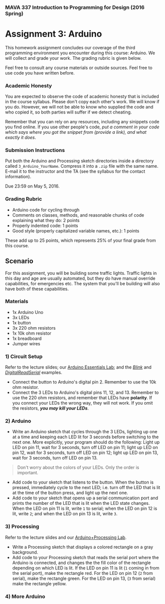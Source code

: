 ### MAVA 337 Introduction to Programming for Design  (2016 Spring)

# Assignment 3: Arduino

This homework assignment concludes our coverage of the third programming environment you encounter during this course: Arduino. We will collect and grade your work. The grading rubric is given below.

Feel free to consult any course materials or outside sources. Feel free to use code you have written before.

### Academic Honesty

You are expected to observe the code of academic honesty that is included in the course syllabus. Please don't copy each other's work. We will know if you do. However, we will not be able to know who supplied the code and who copied it, so both parties will suffer if we detect cheating.

Remember that you can rely on any resources, including any sinippets code you find online. If you use other people's code, *put a comment in your code which says where you got the snippet from (provide a link), and what exactly it does*.

### Submission Instructions

Put both the Arduino and Processing sketch directories inside a directory called `3_Arduino_YourName`. Compress it into a `.zip` file with the same name. E-mail it to the instructor and the TA (see the syllabus for the contact information).

Due 23:59 on May 5, 2016.

### Grading Rubric

- Arduino code for cycling through 
- Comments on classes, methods, and reasonable chunks of code explaining what they do: 2 points
- Properly indented code: 1 points
- Good style (properly capitalized variable names, etc.): 1 points

These add up to 25 points, which represents 25% of your final grade from this course.

## Scenario

For this assignment, you will be building some traffic lights. Traffic lights in this day and age are usually automated, but they do have manual override capabilities, for emergencies etc. The system that you'll be building will also have both of these capabilities.

### Materials

- 1x Arduino Uno
- 3x LEDs
- 1x button
- 3x 220 ohm resistors
- 1x 10k ohm resistor
- 1x breadboard
- Jumper wires

### 1) Circuit Setup

Refer to the lecture slides; our [Arduino Essentials Lab](https://github.com/mbaytas/MAVA337Labs/tree/master/Lab7_Arduino_Essentials); and the [*Blink*](https://www.arduino.cc/en/Tutorial/Blink) and [*DigitalReadSerial*](httpshttps://www.arduino.cc/en/Tutorial/DigitalReadSerial) examples.

- Connect the button to Arduino's digital pin 2. Remember to use the 10k ohm resistor.
- Connect the 3 LEDs to Arduino's digital pins 11, 12, and 13. Remember to use the 220 ohm resistors, and remember that LEDs have **polarity**. If you connect your LEDs the wrong way, they will not work. If you omit the resistors, ***you may kill your LEDs***.

### 2) Arduino

- Write an Arduino sketch that cycles through the 3 LEDs, lighting up one at a time and keeping each LED lit for 3 seconds before switching to the next one. More explicitly, your program should do the following: Light up LED on pin 11, wait for 3 seconds, turn off LED on pin 11; light up LED on pin 12, wait for 3 seconds, turn off LED on pin 12; light up LED on pin 13, wait for 3 seconds, turn off LED on pin 13.
 
> Don't worry about the colors of your LEDs. Only the order is important.

- Add code to your sketch that listens to the button. When the button is pressed, immediately cycle to the next LED; i.e. turn off the LED that is lit at the time of the button press, and light up the next one.
- Add code to your sketch that opens up a serial communication port and prints the number of the LED that is lit when the LED state changes. When the LED on pin 11 is lit, write `1` to serial; when the LED on pin 12 is lit, write `2`; and when the LED on pin 13 is lit, write `3`.

### 3) Processing

Refer to the lecture slides and our [Arduino+Processing Lab](https://github.com/mbaytas/MAVA337Labs/tree/master/Lab8_Arduino_Serial).

- Write a Processing sketch that displays a colored rectangle on a gray background.
- Add code to your Processing sketch that reads the serial port where the Arduino is connected, and changes the the fill color of the rectangle depending on which LED is lit. If the LED on pin 11 is lit (`1` coming in from the serial port), make the rectangle red. For the LED on pin 12 (`2` from serial), make the rectangle green. For the LED on pin 13, (`3` from serial) make the rectangle yellow.

### 4) More Arduino

